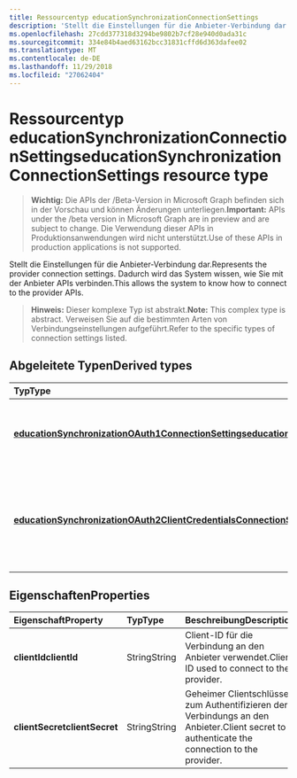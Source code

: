 ```yaml
---
title: Ressourcentyp educationSynchronizationConnectionSettings
description: 'Stellt die Einstellungen für die Anbieter-Verbindung dar. Dadurch wird das System wissen, wie Sie mit der Anbieter APIs verbinden. '
ms.openlocfilehash: 27cdd377318d3294be9802b7cf28e940d0ada31c
ms.sourcegitcommit: 334e84b4aed63162bcc31831cffd6d363dafee02
ms.translationtype: MT
ms.contentlocale: de-DE
ms.lasthandoff: 11/29/2018
ms.locfileid: "27062404"
---
```

# <a name="educationsynchronizationconnectionsettings-resource-type"></a><span data-ttu-id="893f9-104">Ressourcentyp educationSynchronizationConnectionSettings</span><span class="sxs-lookup"><span data-stu-id="893f9-104">educationSynchronizationConnectionSettings resource type</span></span>

> <span data-ttu-id="893f9-105">**Wichtig:** Die APIs der /Beta-Version in Microsoft Graph befinden sich in der Vorschau und können Änderungen unterliegen.</span><span class="sxs-lookup"><span data-stu-id="893f9-105">**Important:** APIs under the /beta version in Microsoft Graph are in preview and are subject to change.</span></span> <span data-ttu-id="893f9-106">Die Verwendung dieser APIs in Produktionsanwendungen wird nicht unterstützt.</span><span class="sxs-lookup"><span data-stu-id="893f9-106">Use of these APIs in production applications is not supported.</span></span>

<span data-ttu-id="893f9-107">Stellt die Einstellungen für die Anbieter-Verbindung dar.</span><span class="sxs-lookup"><span data-stu-id="893f9-107">Represents the provider connection settings.</span></span> <span data-ttu-id="893f9-108">Dadurch wird das System wissen, wie Sie mit der Anbieter APIs verbinden.</span><span class="sxs-lookup"><span data-stu-id="893f9-108">This allows the system to know how to connect to the provider APIs.</span></span> 

> <span data-ttu-id="893f9-109">**Hinweis:** Dieser komplexe Typ ist abstrakt.</span><span class="sxs-lookup"><span data-stu-id="893f9-109">**Note:** This complex type is abstract.</span></span> <span data-ttu-id="893f9-110">Verweisen Sie auf die bestimmten Arten von Verbindungseinstellungen aufgeführt.</span><span class="sxs-lookup"><span data-stu-id="893f9-110">Refer to the specific types of connection settings listed.</span></span>

## <a name="derived-types"></a><span data-ttu-id="893f9-111">Abgeleitete Typen</span><span class="sxs-lookup"><span data-stu-id="893f9-111">Derived types</span></span>
| <span data-ttu-id="893f9-112">Typ</span><span class="sxs-lookup"><span data-stu-id="893f9-112">Type</span></span> | <span data-ttu-id="893f9-113">Beschreibung</span><span class="sxs-lookup"><span data-stu-id="893f9-113">Description</span></span> | 
|:-|:-|
| [<span data-ttu-id="893f9-114">**educationSynchronizationOAuth1ConnectionSettings**</span><span class="sxs-lookup"><span data-stu-id="893f9-114">**educationSynchronizationOAuth1ConnectionSettings**</span></span>](educationsynchronizationoauth1connectionsettings.md) | <span data-ttu-id="893f9-115">Verwenden Sie diesen Typ OAuth1 Verbindungseinstellungen bereitstellen.</span><span class="sxs-lookup"><span data-stu-id="893f9-115">Use this type to provide OAuth1 connection settings.</span></span> |
| [<span data-ttu-id="893f9-116">**educationSynchronizationOAuth2ClientCredentialsConnectionSettings**</span><span class="sxs-lookup"><span data-stu-id="893f9-116">**educationSynchronizationOAuth2ClientCredentialsConnectionSettings**</span></span>](educationsynchronizationoauth2clientcredentialsconnectionsettings.md) | <span data-ttu-id="893f9-117">Verwenden Sie diesen Typ OAuth2 Client Anmeldeinformationen Grant-Verbindungseinstellungen bereitstellen.</span><span class="sxs-lookup"><span data-stu-id="893f9-117">Use this type to provide OAuth2 Client Credentials Grant connection settings.</span></span> |

## <a name="properties"></a><span data-ttu-id="893f9-118">Eigenschaften</span><span class="sxs-lookup"><span data-stu-id="893f9-118">Properties</span></span>

| <span data-ttu-id="893f9-119">Eigenschaft</span><span class="sxs-lookup"><span data-stu-id="893f9-119">Property</span></span> | <span data-ttu-id="893f9-120">Typ</span><span class="sxs-lookup"><span data-stu-id="893f9-120">Type</span></span> | <span data-ttu-id="893f9-121">Beschreibung</span><span class="sxs-lookup"><span data-stu-id="893f9-121">Description</span></span> |
|:-|:-|:-|
| <span data-ttu-id="893f9-122">**clientId**</span><span class="sxs-lookup"><span data-stu-id="893f9-122">**clientId**</span></span> | <span data-ttu-id="893f9-123">String</span><span class="sxs-lookup"><span data-stu-id="893f9-123">String</span></span> |  <span data-ttu-id="893f9-124">Client-ID für die Verbindung an den Anbieter verwendet.</span><span class="sxs-lookup"><span data-stu-id="893f9-124">Client ID used to connect to the provider.</span></span> |
| <span data-ttu-id="893f9-125">**clientSecret**</span><span class="sxs-lookup"><span data-stu-id="893f9-125">**clientSecret**</span></span> | <span data-ttu-id="893f9-126">String</span><span class="sxs-lookup"><span data-stu-id="893f9-126">String</span></span> |  <span data-ttu-id="893f9-127">Geheimer Clientschlüssel zum Authentifizieren der Verbindungs an den Anbieter.</span><span class="sxs-lookup"><span data-stu-id="893f9-127">Client secret to authenticate the connection to the provider.</span></span> |